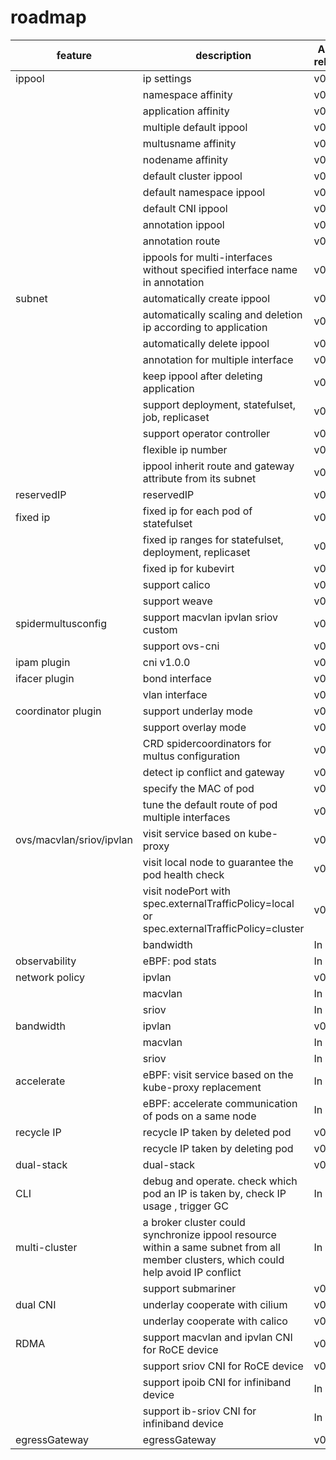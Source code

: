 # roadmap

| feature                  | description                                                                                                                          | Alpha release | Beta release | GA release |
|--------------------------|--------------------------------------------------------------------------------------------------------------------------------------|---------------|--------------|------------|
| ippool                   | ip settings                                                                                                                          | v0.2.0        | v0.4.0       | v0.6.0     |
|                          | namespace affinity                                                                                                                   | v0.4.0        | v0.6.0       |            |
|                          | application affinity                                                                                                                 | v0.4.0        | v0.6.0       |            |
|                          | multiple default ippool                                                                                                              | v0.6.0        |              |            |
|                          | multusname affinity                                                                                                                  | v0.6.0        |              |            |
|                          | nodename affinity                                                                                                                    | v0.6.0        | v0.6.0       |
|                          | default cluster ippool                                                                                                               | v0.2.0        | v0.4.0       | v0.6.0     |
|                          | default namespace ippool                                                                                                             | v0.4.0        | v0.5.0       |            |
|                          | default CNI ippool                                                                                                                   | v0.4.0        | v0.4.0       |            |
|                          | annotation ippool                                                                                                                    | v0.2.0        | v0.5.0       |            |
|                          | annotation route                                                                                                                     | v0.2.0        | v0.5.0       |            |
|                          | ippools for multi-interfaces without specified interface name  in annotation                                                         | v0.9.0        |              |            |
| subnet                   | automatically create ippool                                                                                                          | v0.4.0        |              |            |
|                          | automatically scaling and deletion ip according to application                                                                       | v0.4.0        |              |            |
|                          | automatically delete ippool                                                                                                          | v0.5.0        |              |            |
|                          | annotation for multiple interface                                                                                                    | v0.4.0        |              |            |
|                          | keep ippool after deleting application                                                                                               | v0.5.0        |              |            |
|                          | support deployment, statefulset, job, replicaset                                                                                     | v0.4.0        |              |            |
|                          | support operator controller                                                                                                          | v0.4.0        |              |            |
|                          | flexible ip number                                                                                                                   | v0.5.0        |              |            |
|                          | ippool inherit route and gateway attribute from its subnet                                                                           | v0.6.0        |              |            |
| reservedIP               | reservedIP                                                                                                                           | v0.4.0        | v0.6.0       |            |
| fixed ip                 | fixed ip for each pod of statefulset                                                                                                 | v0.5.0        |              |            |
|                          | fixed ip ranges for statefulset, deployment, replicaset                                                                              | v0.4.0        | v0.6.0       |            |
|                          | fixed ip for kubevirt                                                                                                                | v0.8.0        |              |            |
|                          | support calico                                                                                                                       | v0.5.0        | v0.6.0       |            |
|                          | support weave                                                                                                                        | v0.5.0        | v0.6.0       |            |
| spidermultusconfig       | support macvlan ipvlan sriov custom                                                                                                  | v0.6.0        | v0.7.0       |            |        
|                          | support ovs-cni                                                                                                                      | v0.7.0        |              |            |
| ipam plugin              | cni v1.0.0                                                                                                                           | v0.4.0        | v0.5.0       |            |
| ifacer plugin            | bond interface                                                                                                                       | v0.6.0        | v0.8.0       |            |
|                          | vlan interface                                                                                                                       | v0.6.0        | v0.8.0       |            |
| coordinator plugin       | support underlay mode                                                                                                                | v0.6.0        | v0.7.0       |            |
|                          | support overlay mode                                                                                                                 | v0.6.0        | v0.8.0       |            |
|                          | CRD spidercoordinators for multus configuration                                                                                      | v0.6.0        | v0.8.0       |            |
|                          | detect ip conflict and gateway                                                                                                       | v0.6.0        | v0.6.0       |            |
|                          | specify the MAC of pod                                                                                                               | v0.6.0        | v0.8.0       |           |
|                          | tune the default route of pod multiple interfaces                                                                                    | v0.6.0        | v0.8.0       |            |
| ovs/macvlan/sriov/ipvlan | visit service based on kube-proxy                                                                                                    | v0.6.0        | v0.7.0       |            |
|                          | visit local node to guarantee the pod health check                                                                                   | v0.6.0        | v0.7.0       |            |
|                          | visit nodePort with spec.externalTrafficPolicy=local or spec.externalTrafficPolicy=cluster                                           | v0.6.0        |              |            |
|                          | bandwidth                                                                                                                            | In plan       |              |            |
| observability            | eBPF: pod stats                                                                                                                      | In plan       |              |            |
| network policy           | ipvlan                                                                                                                               | v0.8.0        |              |            |
|                          | macvlan                                                                                                                              | In plan       |              |            |
|                          | sriov                                                                                                                                | In plan       |              |            |
| bandwidth                | ipvlan                                                                                                                               | v0.8.0        |              |            |
|                          | macvlan                                                                                                                              | In plan       |              |            |
|                          | sriov                                                                                                                                | In plan       |              |            |
| accelerate               | eBPF: visit service based on the kube-proxy replacement                                                                              | In plan       |              |            |
|                          | eBPF: accelerate communication of pods on a same node                                                                                | In plan       |              |            |
| recycle IP               | recycle IP taken by deleted pod                                                                                                      | v0.4.0        | v0.6.0       |            |
|                          | recycle IP taken by deleting pod                                                                                                     | v0.4.0        | v0.6.0       |            |
| dual-stack               | dual-stack                                                                                                                           | v0.2.0        | v0.4.0       |            |
| CLI                      | debug and operate. check which pod an IP is taken by, check IP usage , trigger GC                                                    | In plan       |              |            |
| multi-cluster            | a broker cluster could synchronize ippool resource within a same subnet from all member clusters, which could help avoid IP conflict | In plan       |              |            |
|                          | support submariner                                                                                                                   | v0.9.0        |              |            |
| dual CNI                 | underlay cooperate with cilium                                                                                                       | v0.7.0        |              |            |
|                          | underlay cooperate with calico                                                                                                       | v0.7.0        |              |            |
| RDMA                     | support macvlan and ipvlan CNI for RoCE device                                                                                       | v0.8.0        |              |            |
|                          | support sriov CNI for RoCE device                                                                                                    | v0.8.0        |              |            |
|                          | support ipoib CNI for infiniband device                                                                                              | In plan       |              |            |
|                          | support ib-sriov CNI for infiniband device                                                                                           | In plan       |              |            |
| egressGateway            | egressGateway                                                                                                                        | v0.8.0        |              |            |
